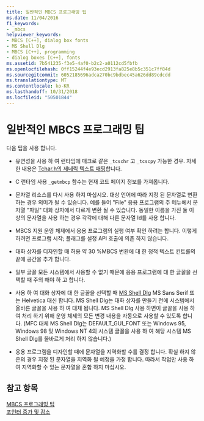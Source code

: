 ```yaml
---
title: 일반적인 MBCS 프로그래밍 팁
ms.date: 11/04/2016
f1_keywords:
- _mbcs
helpviewer_keywords:
- MBCS [C++], dialog box fonts
- MS Shell Dlg
- MBCS [C++], programming
- dialog boxes [C++], fonts
ms.assetid: 7b541235-f3e5-4af0-b2c2-a0112cd5fbfb
ms.openlocfilehash: 0ff15244f4e93ecd2913fa825e8b5c351c7ff84d
ms.sourcegitcommit: 6052185696adca270bc9bdbec45a626dd89cdcdd
ms.translationtype: MT
ms.contentlocale: ko-KR
ms.lasthandoff: 10/31/2018
ms.locfileid: "50501844"
---
```

# <a name="general-mbcs-programming-advice"></a>일반적인 MBCS 프로그래밍 팁

다음 팁을 사용 합니다.

- 유연성을 사용 하 여 런타임에 매크로 같은 `_tcschr` 고 `_tcscpy` 가능한 경우. 자세한 내용은 [Tchar.h의 제네릭 텍스트 매핑](../text/generic-text-mappings-in-tchar-h.md)합니다.

- C 런타임 사용 `_getmbcp` 함수는 현재 코드 페이지 정보를 가져옵니다.

- 문자열 리소스를 다시 사용 하지 마십시오. 대상 언어에 따라 지정 된 문자열로 변환 하는 경우 의미가 될 수 있습니다. 예를 들어 "File" 응용 프로그램의 주 메뉴에서 문자열 "파일" 대화 상자에서 다르게 변환 될 수 있습니다. 동일한 이름을 가진 둘 이상의 문자열을 사용 하는 경우 각각에 대해 다른 문자열 Id를 사용 합니다.

- MBCS 지원 운영 체제에서 응용 프로그램의 실행 여부 확인 하려는 합니다. 이렇게 하려면 프로그램 시작; 플래그를 설정 API 호출에 의존 하지 않습니다.

- 대화 상자를 디자인할 때 허용 약 30 %MBCS 변환에 대 한 정적 텍스트 컨트롤의 끝에 공간을 추가 합니다.

- 일부 글꼴 모든 시스템에서 사용할 수 없기 때문에 응용 프로그램에 대 한 글꼴을 선택할 때 주의 해야 하 고 합니다.

- 사용 하 여 대화 상자에 대 한 글꼴을 선택할 때 [MS Shell Dlg](/windows/desktop/Intl/using-ms-shell-dlg-and-ms-shell-dlg-2) MS Sans Serif 또는 Helvetica 대신 합니다. MS Shell Dlg는 대화 상자를 만들기 전에 시스템에서 올바른 글꼴을 사용 하 여 대체 됩니다. MS Shell Dlg 사용 하면이 글꼴을 사용 하 여 처리 하기 위해 운영 체제의 모든 변경 내용을 자동으로 사용할 수 있도록 합니다. (MFC 대체 MS Shell Dlg는 DEFAULT_GUI_FONT 또는 Windows 95, Windows 98 및 Windows NT 4의 시스템 글꼴을 사용 하 여 해당 시스템 MS Shell Dlg를 올바르게 처리 하지 않습니다.)

- 응용 프로그램을 디자인할 때에 문자열을 지역화할 수를 결정 합니다. 확실 하지 않은의 경우 지정 된 문자열을 지역화 될 예정을 가정 합니다. 따라서 작업만 사용 하 여 지역화할 수 있는 문자열을 혼합 하지 마십시오.

## <a name="see-also"></a>참고 항목

[MBCS 프로그래밍 팁](../text/mbcs-programming-tips.md)<br/>
[포인터 증가 및 감소](../text/incrementing-and-decrementing-pointers.md)